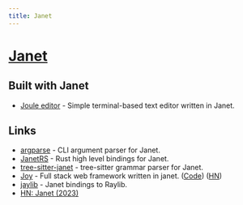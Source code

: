 ```yaml
---
title: Janet
---
```


# [Janet](https://janet-lang.org/)

## Built with Janet

- [Joule editor](https://github.com/CFiggers/joule-editor) - Simple terminal-based text editor written in Janet.

## Links

- [argparse](https://github.com/janet-lang/argparse) - CLI argument parser for Janet.
- [JanetRS](https://github.com/GrayJack/janetrs) - Rust high level bindings for Janet.
- [tree-sitter-janet](https://github.com/GrayJack/tree-sitter-janet) - tree-sitter grammar parser for Janet.
- [Joy](https://joy.swlkr.com/) - Full stack web framework written in janet. ([Code](https://github.com/joy-framework/joy)) ([HN](https://news.ycombinator.com/item?id=23046568))
- [jaylib](https://github.com/janet-lang/jaylib) - Janet bindings to Raylib.
- [HN: Janet (2023)](https://news.ycombinator.com/item?id=34843306)
